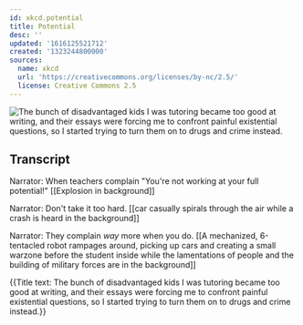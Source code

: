 ```yaml
---
id: xkcd.potential
title: Potential
desc: ''
updated: '1616125521712'
created: '1323244800000'
sources:
  name: xkcd
  url: 'https://creativecommons.org/licenses/by-nc/2.5/'
  license: Creative Commons 2.5
---
```

![The bunch of disadvantaged kids I was tutoring became too good at writing, and their essays were forcing me to confront painful existential questions, so I started trying to turn them on to drugs and crime instead.](https://imgs.xkcd.com/comics/potential.png)

## Transcript
Narrator: When teachers complain "You're not working at your full potential!" 
[[Explosion in background]]

Narrator: Don't take it too hard.
[[car casually spirals through the air while a crash is heard in the background]]

Narrator: They complain *way* more when you do.
[[A mechanized, 6-tentacled robot rampages around, picking up cars and creating a small warzone before the student inside while the lamentations of people and the building of military forces are in the background]]

{{Title text: The bunch of disadvantaged kids I was tutoring became too good at writing, and their essays were forcing me to confront painful existential questions, so I started trying to turn them on to drugs and crime instead.}}
